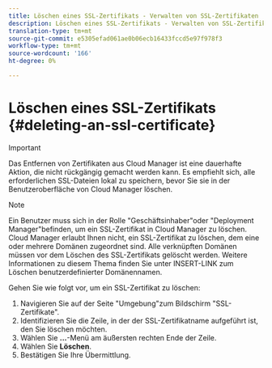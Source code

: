 ```yaml
---
title: Löschen eines SSL-Zertifikats - Verwalten von SSL-Zertifikaten
description: Löschen eines SSL-Zertifikats - Verwalten von SSL-Zertifikaten
translation-type: tm+mt
source-git-commit: e5305efad061ae0b06ecb16433fccd5e97f978f3
workflow-type: tm+mt
source-wordcount: '166'
ht-degree: 0%

---
```



# Löschen eines SSL-Zertifikats {#deleting-an-ssl-certificate}

>[!IMPORTANT]
>Das Entfernen von Zertifikaten aus Cloud Manager ist eine dauerhafte Aktion, die nicht rückgängig gemacht werden kann. Es empfiehlt sich, alle erforderlichen SSL-Dateien lokal zu speichern, bevor Sie sie in der Benutzeroberfläche von Cloud Manager löschen.

>[!NOTE]
>Ein Benutzer muss sich in der Rolle &quot;Geschäftsinhaber&quot;oder &quot;Deployment Manager&quot;befinden, um ein SSL-Zertifikat in Cloud Manager zu löschen. Cloud Manager erlaubt Ihnen nicht, ein SSL-Zertifikat zu löschen, dem eine oder mehrere Domänen zugeordnet sind.  Alle verknüpften Domänen müssen vor dem Löschen des SSL-Zertifikats gelöscht werden. Weitere Informationen zu diesem Thema finden Sie unter INSERT-LINK zum Löschen benutzerdefinierter Domänennamen.

Gehen Sie wie folgt vor, um ein SSL-Zertifikat zu löschen:

1. Navigieren Sie auf der Seite &quot;Umgebung&quot;zum Bildschirm &quot;SSL-Zertifikate&quot;.
1. Identifizieren Sie die Zeile, in der der SSL-Zertifikatname aufgeführt ist, den Sie löschen möchten.
1. Wählen Sie **...**-Menü am äußersten rechten Ende der Zeile.
1. Wählen Sie **Löschen**.
1. Bestätigen Sie Ihre Übermittlung.
